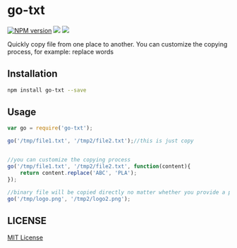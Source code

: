 # go-txt

[![NPM version][npm-image]][npm-url]
![][david-url]
![][travis-url]

Quickly copy file from one place to another. You can customize the copying process, for example: replace words


## Installation

```bash
npm install go-txt --save
```

## Usage

```javascript
var go = require('go-txt');

go('/tmp/file1.txt', '/tmp2/file2.txt');//this is just copy


//you can customize the copying process
go('/tmp/file1.txt', '/tmp2/file2.txt', function(content){
    return content.replace('ABC', 'PLA');
});

//binary file will be copied directly no matter whether you provide a process function
go('/tmp/logo.png', '/tmp2/logo2.png');
```

## LICENSE ##

[MIT License](https://raw.githubusercontent.com/leftstick/go-txt/master/LICENSE)




[npm-url]: https://npmjs.org/package/go-txt
[npm-image]: https://badge.fury.io/js/go-txt.png
[david-url]: https://david-dm.org/leftstick/go-txt.png
[travis-url]:https://api.travis-ci.org/leftstick/go-txt.svg?branch=master
